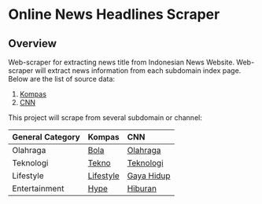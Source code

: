 # Online News Headlines Scraper

## Overview

Web-scraper for extracting news title from Indonesian News Website. Web-scraper will extract news information from each subdomain index page. Below are the list of source data:
1. [Kompas](https://www.kompas.com/)
2. [CNN](https://www.cnnindonesia.com/)

This project will scrape from several subdomain or channel:

|General Category|Kompas|CNN|
|:---|:---|:---|
|Olahraga|[Bola](https://bola.kompas.com/)|[Olahraga](https://www.cnnindonesia.com/olahraga)|
|Teknologi|[Tekno](https://tekno.kompas.com/)|[Teknologi](https://www.cnnindonesia.com/teknologi)|
|Lifestyle|[Lifestyle](https://lifestyle.kompas.com/)|[Gaya Hidup](https://www.cnnindonesia.com/gaya-hidup)|
|Entertainment|[Hype](https://www.kompas.com/hype)|[Hiburan](https://www.cnnindonesia.com/hiburan)|
